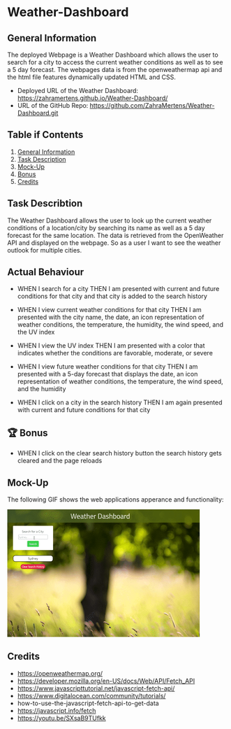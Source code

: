 # Weather-Dashboard

## General Information

The deployed Webpage is a Weather Dashboard which allows the user to search for a city to access the current weather conditions as well as to see a 5 day forecast. The webpages data is from the openweathermap api and the html file features dynamically updated HTML and CSS.

* Deployed URL of the Weather Dashboard: https://zahramertens.github.io/Weather-Dashboard/
* URL of the GitHub Repo: https://github.com/ZahraMertens/Weather-Dashboard.git


## Table if Contents
1. [General Information](#general-informaion)
2. [Task Description](#task-description)
3. [Mock-Up](#mock-up)
4. [Bonus](#bonus)
5. [Credits](#credits)


## Task Describtion

The Weather Dashboard allows the user to look up the current weather conditions of a location/city by searching its name as well as a 5 day forecast for the same location. The data is retrieved from the OpenWeather API and displayed on the webpage. So as a user I want to see the weather outlook for multiple cities.



## Actual Behaviour

* WHEN I search for a city THEN I am presented with current and future conditions for that city and that city is added to the search history

* WHEN I view current weather conditions for that city THEN I am presented with the city name, the date, an icon representation of weather conditions, the temperature, the humidity, the wind speed, and the UV index

* WHEN I view the UV index THEN I am presented with a color that indicates whether the conditions are favorable, moderate, or severe

* WHEN I view future weather conditions for that city THEN I am presented with a 5-day forecast that displays the date, an icon representation of weather conditions, the temperature, the wind speed, and the humidity

* WHEN I click on a city in the search history THEN I am again presented with current and future conditions for that city

## 🏆 Bonus


* WHEN I click on the clear search history button the search history gets cleared and the page reloads 

## Mock-Up

The following GIF shows the web applications apperance and functionality:

![Code-Quiz-Demo](./assets/images/weather-dashboard.gif)

## Credits

* https://openweathermap.org/
* https://developer.mozilla.org/en-US/docs/Web/API/Fetch_API
* https://www.javascripttutorial.net/javascript-fetch-api/
* https://www.digitalocean.com/community/tutorials/
* how-to-use-the-javascript-fetch-api-to-get-data
* https://javascript.info/fetch
* https://youtu.be/SXsaB9TUfkk
